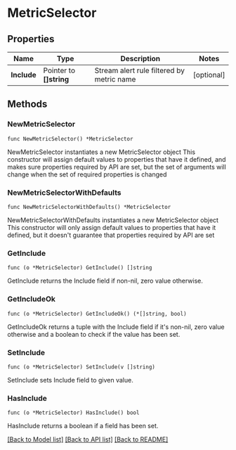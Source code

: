 # MetricSelector

## Properties

Name | Type | Description | Notes
------------ | ------------- | ------------- | -------------
**Include** | Pointer to **[]string** | Stream alert rule filtered by metric name | [optional] 

## Methods

### NewMetricSelector

`func NewMetricSelector() *MetricSelector`

NewMetricSelector instantiates a new MetricSelector object
This constructor will assign default values to properties that have it defined,
and makes sure properties required by API are set, but the set of arguments
will change when the set of required properties is changed

### NewMetricSelectorWithDefaults

`func NewMetricSelectorWithDefaults() *MetricSelector`

NewMetricSelectorWithDefaults instantiates a new MetricSelector object
This constructor will only assign default values to properties that have it defined,
but it doesn't guarantee that properties required by API are set

### GetInclude

`func (o *MetricSelector) GetInclude() []string`

GetInclude returns the Include field if non-nil, zero value otherwise.

### GetIncludeOk

`func (o *MetricSelector) GetIncludeOk() (*[]string, bool)`

GetIncludeOk returns a tuple with the Include field if it's non-nil, zero value otherwise
and a boolean to check if the value has been set.

### SetInclude

`func (o *MetricSelector) SetInclude(v []string)`

SetInclude sets Include field to given value.

### HasInclude

`func (o *MetricSelector) HasInclude() bool`

HasInclude returns a boolean if a field has been set.


[[Back to Model list]](../README.md#documentation-for-models) [[Back to API list]](../README.md#documentation-for-api-endpoints) [[Back to README]](../README.md)


